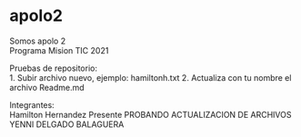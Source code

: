 # apolo2  
Somos apolo 2  
Programa Mision TIC 2021  

Pruebas de repositorio:  
    1. Subir archivo nuevo, ejemplo: hamiltonh.txt
    2. Actualiza con tu nombre el archivo Readme.md  


Integrantes:  
Hamilton Hernandez Presente PROBANDO ACTUALIZACION  DE ARCHIVOS  
YENNI DELGADO BALAGUERA
